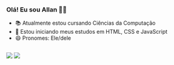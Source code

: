 ### Olá! Eu sou Allan 👋🏼

- 📚 Atualmente estou cursando Ciências da Computação
- 🌱 Estou iniciando meus estudos em HTML, CSS e JavaScript
- 😄 Pronomes: Ele/dele

 ##

  <div>
    <a href="https://www.linkedin.com/in/allan-nascimento-gomes/" target="_blank"><img src="https://img.shields.io/badge/-LinkedIn-%230077B5?style=for-the-badge&logo=linkedin&logoColor=white" target="_blank"></a>
    <a href = "mailto:allantec7@gmail.com"><img src="https://img.shields.io/badge/-Gmail-%23333?style=for-the-badge&logo=gmail&logoColor=red" target="_blank"></a>
  </div>
